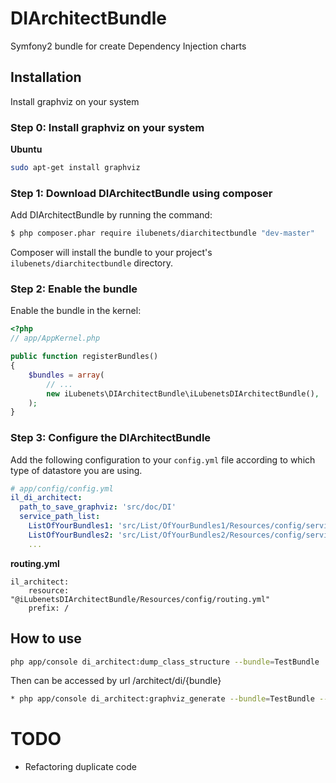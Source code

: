 DIArchitectBundle
=================

Symfony2 bundle for create Dependency Injection charts

## Installation
Install graphviz on your system

### Step 0: Install graphviz on your system
**Ubuntu**
``` bash
sudo apt-get install graphviz
```

### Step 1: Download DIArchitectBundle using composer

Add DIArchitectBundle by running the command:

``` bash
$ php composer.phar require ilubenets/diarchitectbundle "dev-master"
```

Composer will install the bundle to your project's `ilubenets/diarchitectbundle` directory.

### Step 2: Enable the bundle

Enable the bundle in the kernel:

``` php
<?php
// app/AppKernel.php

public function registerBundles()
{
    $bundles = array(
        // ...
        new iLubenets\DIArchitectBundle\iLubenetsDIArchitectBundle(),
    );
}
```
### Step 3: Configure the DIArchitectBundle
Add the following configuration to your `config.yml` file according to which type
of datastore you are using.

``` yaml
# app/config/config.yml
il_di_architect:
  path_to_save_graphviz: 'src/doc/DI'
  service_path_list:
    ListOfYourBundles1: 'src/List/OfYourBundles1/Resources/config/services.yml'
    ListOfYourBundles2: 'src/List/OfYourBundles2/Resources/config/services.yml'
    ...
```
    
**routing.yml**
```
il_architect:
    resource: "@iLubenetsDIArchitectBundle/Resources/config/routing.yml"
    prefix: /
```
    
## How to use
``` bash
php app/console di_architect:dump_class_structure --bundle=TestBundle
```

Then can be accessed by url /architect/di/{bundle}
``` bash
* php app/console di_architect:graphviz_generate --bundle=TestBundle --img
```
    
TODO
=================
* Refactoring duplicate code



